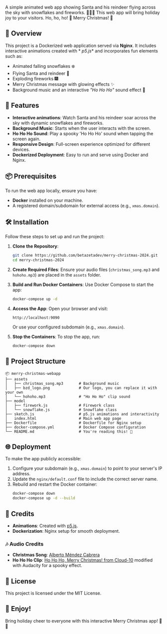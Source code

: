 A simple animated web app showing Santa and his reindeer flying across the sky with snowflakes and fireworks. 🎅🦌🎆 This
web app will bring holiday joy to your visitors. Ho, ho, ho! 🎅 Merry Christmas! 🎄

## 📝 Overview

This project is a Dockerized web application served via **Nginx**. It includes interactive animations created with *
*p5.js** and incorporates fun elements such as:

- Animated falling snowflakes ❄️
- Flying Santa and reindeer 🦌
- Exploding fireworks 🎆
- Merry Christmas message with glowing effects ✨
- Background music and an interactive *"Ho Ho Ho"* sound effect 📢

## 🚀 Features

- **Interactive animations**: Watch Santa and his reindeer soar across the sky with dynamic snowflakes and fireworks.
- **Background Music**: Starts when the user interacts with the screen.
- **Ho Ho Ho Sound**: Play a spooky 'Ho Ho Ho' sound when tapping the screen again.
- **Responsive Design**: Full-screen experience optimized for different devices.
- **Dockerized Deployment**: Easy to run and serve using Docker and Nginx.

## 📦 Prerequisites

To run the web app locally, ensure you have:

- **Docker** installed on your machine.
- A registered domain/subdomain for external access (e.g., `xmas.domain`).

## 🛠️ Installation

Follow these steps to set up and run the project:

1. **Clone the Repository**:
   ```bash
   git clone https://github.com/betazetadev/merry-christmas-2024.git
   cd merry-christmas-2024
   ```

2. **Create Required Files**:
   Ensure your audio files (`christmas_song.mp3` and `hohoho.mp3`) are placed in the `assets` folder.

3. **Build and Run Docker Containers**:
   Use Docker Compose to start the app:
   ```bash
   docker-compose up -d
   ```

4. **Access the App**:
   Open your browser and visit:
   ```
   http://localhost:9090
   ```
   Or use your configured subdomain (e.g., `xmas.domain`).

5. **Stop the Containers**:
   To stop the app, run:
   ```bash
   docker-compose down
   ```

## 📁 Project Structure

```
📦 merry-christmas-webapp
├── assets
│   ├── christmas_song.mp3       # Background music
│   ├── bzd_logo.png             # Our logo, you can replace it with your own
│   └── hohoho.mp3               # "Ho Ho Ho" clip sound
├── model
│   ├── firework.js              # Firework class
│   └── snowflake.js             # Snowflake class
├── sketch.js                    # p5.js animations and interactivity
│   index.html                   # Main web app page
├── Dockerfile                   # Dockerfile for Nginx setup
├── docker-compose.yml           # Docker Compose configuration
└── README.md                    # You're reading this! 🎉
```

## 🌐 Deployment

To make the app publicly accessible:

1. Configure your subdomain (e.g., `xmas.domain`) to point to your server's IP address.
2. Update the `nginx/default.conf` file to include the correct server name.
3. Rebuild and restart the Docker container:
   ```bash
   docker-compose down
   docker-compose up -d --build
   ```

## 🎅 Credits

- **Animations**: Created with [p5.js](https://p5js.org/).
- **Dockerization**: Nginx setup for smooth deployment.

### 🎶 Audio Credits

- **Christmas Song**: [Alberto Méndez Cabrera](https://albertomendez.me)
- **Ho Ho Ho Clip**: [Ho Ho Ho, Merry Christmas! from Cloud-10](https://freesound.org/people/Cloud-10/sounds/536245/)
  modified with Audacity for a spooky effect.

## 📜 License

This project is licensed under the MIT License.

## 🎉 Enjoy!

Bring holiday cheer to everyone with this interactive Merry Christmas app! 🎄✨
